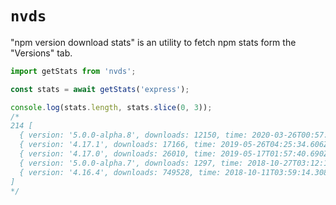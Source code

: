 # `nvds`

"npm version download stats" is an utility to fetch npm stats form the "Versions" tab.

```js
import getStats from 'nvds';

const stats = await getStats('express');

console.log(stats.length, stats.slice(0, 3));
/*
214 [
  { version: '5.0.0-alpha.8', downloads: 12150, time: 2020-03-26T00:57:02.755Z, tags: [ 'next' ] ,
  { version: '4.17.1', downloads: 17166, time: 2019-05-26T04:25:34.606Z, tags: [ 'latest' ] ,
  { version: '4.17.0', downloads: 26010, time: 2019-05-17T01:57:40.690Z, tags: [] ,
  { version: '5.0.0-alpha.7', downloads: 1297, time: 2018-10-27T03:12:11.060Z, tags: [] ,
  { version: '4.16.4', downloads: 749528, time: 2018-10-11T03:59:14.308Z, tags: [] }
]
*/
```
